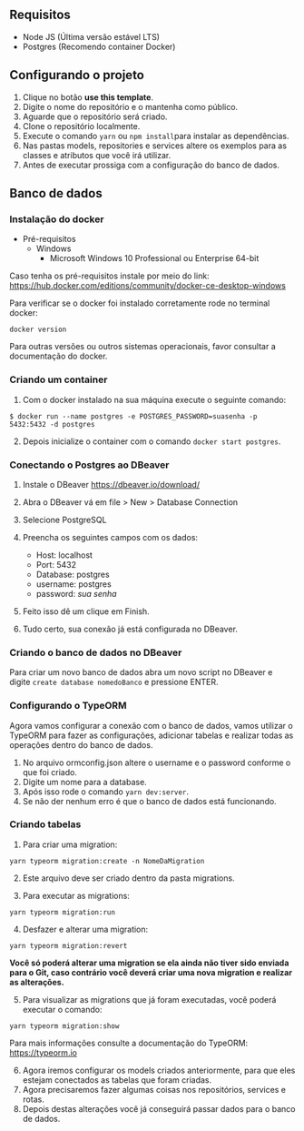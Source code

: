 ## Requisitos
- Node JS (Última versão estável LTS)
- Postgres (Recomendo container Docker)
## **Configurando o projeto**
1. Clique no botão **use this template**.
2. Digite o nome do repositório e o mantenha como público.
3. Aguarde que o repositório será criado.
4. Clone o repositório localmente.
5. Execute o comando ```yarn``` ou ```npm install```para instalar as dependências.
6. Nas pastas models, repositories e services altere os exemplos para as classes e atributos que você irá utilizar.
7. Antes de executar prossiga com a configuração do banco de dados.
## **Banco de dados**
### **Instalação do docker**
- Pré-requisitos
  - Windows
    - Microsoft Windows 10 Professional ou Enterprise 64-bit

Caso tenha os pré-requisitos instale por meio do link:
https://hub.docker.com/editions/community/docker-ce-desktop-windows

Para verificar se o docker foi instalado corretamente rode no terminal docker:

``docker version``

Para outras versões ou outros sistemas operacionais, favor consultar a documentação do docker.

### **Criando um container**
1. Com o docker instalado na sua máquina execute o seguinte comando:
```
$ docker run --name postgres -e POSTGRES_PASSWORD=suasenha -p 5432:5432 -d postgres
```

2. Depois inicialize o container com o comando ```docker start postgres```.


### **Conectando o Postgres ao DBeaver**
1. Instale o DBeaver https://dbeaver.io/download/
2. Abra o DBeaver vá em file > New > Database Connection
3. Selecione PostgreSQL
4. Preencha os seguintes campos com os dados:

    - Host: localhost
    - Port: 5432
    - Database: postgres
    - username: postgres
    - password: *sua senha*
5. Feito isso dê um clique em Finish.
6. Tudo certo, sua conexão já está configurada no DBeaver.

### **Criando o banco de dados no DBeaver**
Para criar um novo banco de dados abra um novo script no DBeaver e digite
```create database nomedoBanco``` e pressione ENTER.

### **Configurando o TypeORM**

Agora vamos configurar a conexão com o banco de dados, vamos utilizar o TypeORM para fazer as configurações, adicionar tabelas e realizar todas as operações dentro do banco de dados.

1. No arquivo ormconfig.json altere o username e o password conforme o que foi criado.
2. Digite um nome para a database.
3. Após isso rode o comando ```yarn dev:server```.
4. Se não der nenhum erro é que o banco de dados está funcionando.

### **Criando tabelas**
1. Para criar uma migration:
```
yarn typeorm migration:create -n NomeDaMigration
```
2. Este arquivo deve ser criado dentro da pasta migrations.

3. Para executar as migrations:
```
yarn typeorm migration:run
```
4. Desfazer e alterar uma migration:
```
yarn typeorm migration:revert
```
**Você só poderá alterar uma migration se ela ainda não tiver sido enviada para o Git, caso contrário você deverá criar uma nova migration e realizar as alterações.**

5. Para visualizar as migrations que já foram executadas, você poderá executar o comando:
```
yarn typeorm migration:show
```
Para mais informações consulte a documentação do TypeORM: https://typeorm.io

6. Agora iremos configurar os models criados anteriormente, para que eles estejam conectados as tabelas que foram criadas.
7. Agora precisaremos fazer algumas coisas nos repositórios, services e rotas.
8. Depois destas alterações você já conseguirá passar dados para o banco de dados.





